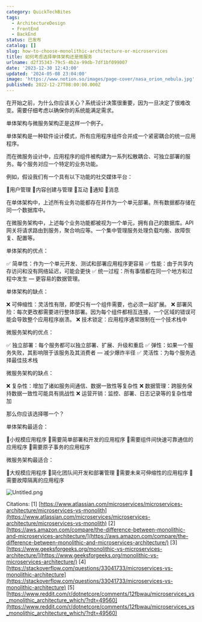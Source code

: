 ```yaml
---
category: QuickTechBites
tags:
  - ArchitectureDesign
  - FrontEnd
  - BackEnd
status: 已发布
catalog: []
slug: how-to-choose-monolithic-architecture-or-microservices
title: 如何考虑选择单体架构还是微服务
urlname: d2f35343-79c5-4b2a-99db-7df1bf099007
date: '2023-12-30 12:43:00'
updated: '2024-05-08 23:04:00'
image: 'https://www.notion.so/images/page-cover/nasa_orion_nebula.jpg'
published: 2022-12-27T08:00:00.000Z
---
```


在开始之前，为什么你应该关心？系统设计决策很重要，因为一旦决定了很难改变。需要仔细考虑以确保你的系统能满足需求。


单体架构与微服务架构正是这样一个例子。


单体架构是一种软件设计模式，所有应用程序组件合并成一个紧密耦合的统一应用程序。


而在微服务设计中，应用程序的组件被构建为一系列松散耦合、可独立部署的服务。每个服务对应一个特定的业务功能。


例如，假设我们有一个具有以下功能的社交媒体平台：


🔸用户管理
🔸内容创建与管理
🔸互动
🔸通知
🔸消息


在单体架构中，上述所有业务功能都存在并作为一个单元部署。所有数据都存储在同一个数据库中。


在微服务架构中，上述每个业务功能都被视为一个单元，拥有自己的数据库。API 网关将请求路由到服务，聚合响应等。一个集中管理服务处理负载均衡、故障恢复、配置等。


单体架构的优点：


✅ 简单性：作为一个单元开发、测试和部署应用程序更容易
✅ 性能：由于共享内存访问和没有网络延迟，可能会更快
✅ 统一过程：所有事情都在同一个地方和过程中发生 — 更容易的数据管理。


单体架构的缺点：


❌ 可伸缩性：灵活性有限，即使只有一个组件需要，也必须一起扩展。
❌ 部署风险：每次更改都需要进行整体部署。因为每个组件都相互连接，一个区域的错误可能会导致整个应用程序崩溃。
❌ 技术锁定：应用程序通常限制在一个技术栈中


微服务架构的优点：


✅ 独立部署：每个服务都可以独立部署、扩展、升级和重启
✅ 弹性：如果一个服务失败，其影响限于该服务及其消费者 — 减少爆炸半径
✅ 灵活性：为每个服务选择最佳技术栈


微服务架构的缺点：


❌ 复杂性：增加了诸如服务间通信、数据一致性等复杂性
❌ 数据管理：跨服务保持数据一致性可能具有挑战性
❌ 运营开销：监控、部署、日志记录等的复杂性增加


那么你应该选择哪一个？


单体架构最适合：


🔹小规模应用程序
🔹需要简单部署和开发的应用程序
🔹需要组件间快速可靠通信的应用程序
🔹需要原子事务的应用程序


微服务架构最适合：


🔸大规模应用程序
🔸简化团队间开发和部署管理
🔸需要未来可伸缩性的应用程序
🔸需要故障隔离的应用程序


![Untitled.png](https://prod-files-secure.s3.us-west-2.amazonaws.com/5d24fe63-e567-4804-86f9-9fdc62e13082/8d149051-cc00-4198-a3d7-e00805eb8f9e/Untitled.png?X-Amz-Algorithm=AWS4-HMAC-SHA256&X-Amz-Content-Sha256=UNSIGNED-PAYLOAD&X-Amz-Credential=ASIAZI2LB46624V7CGOG%2F20250324%2Fus-west-2%2Fs3%2Faws4_request&X-Amz-Date=20250324T213357Z&X-Amz-Expires=3600&X-Amz-Security-Token=IQoJb3JpZ2luX2VjEJ3%2F%2F%2F%2F%2F%2F%2F%2F%2F%2FwEaCXVzLXdlc3QtMiJHMEUCIEn%2FHm7cTuSpJpmnQj2fHG6pH5O7Uq3b32RfPx8l3TVJAiEAxn9bFmiDBTETmcdhRVnctqEG3DqXSo40f23iKUMcSYAqiAQI9v%2F%2F%2F%2F%2F%2F%2F%2F%2F%2FARAAGgw2Mzc0MjMxODM4MDUiDInQnQijLJit%2BqQC4ircA2r1qzw%2BNJl35gvRazokQcSxCgvXXT19RK7OHhpRbFIhaL6lj6c98eAsP2QWQ9Xzy1fWC5FodSR%2BLt1fAeNlV4JADYeOr7vXwcml%2FKSYxHhVQqcPQSFRZvZKr9agj1BxzF5oITyrFzb6oruObH4K8soPg3yP5oWQua8Ox84diOZtPYwvxG1z2BDhoONVHQqXBFI4XKmy93cwMDrFzh1b%2BEhbvgR7daa68W%2B876vqrpLAFdAstydCCyDq2cIb13IN6RPHXyVS5HvJPyBJ5UGWhMd7V%2FcPIDyg73YYFWccW1lCAUysykbnEaEpbairp9uqxTkUKLtHKzU8Bqh6RMdbnI0g595nxyCPoLNyt2u7cp9N7dkH5C2fJQjwVGX4QUH0DxIiNJDTpKnXWwHMjSkBca0eaOyTPPiBuoInV3agheJwWwqo%2FHMRAdW4zB3eufKhgDUJ7R7qt1sjUAlfsFJLPpFaq40hHWAtlXM7AxMAUjmd2Bga0rQvB3LBxHyYSCICA39fxN9rCt2Rn6MhswaBJmRAdZPFxUvX7ArjK4zQX%2Ff75fPvA%2Bgz3FFtFs3X7nJryJV4yBTZbE2qe%2Bu1KkAs1%2BwGRxCMdIwxqMSxvbBbTKf6fiIfqVZjUQmn8eDsMK2Qh78GOqUBNNmo%2BGFp4IytgMiPs31Mur9rB2ZxsidbOfcBdMbBY%2BGPTnyCmXQcpUBmmvPb7aOKOJcHULpzE0V454X9Z6u%2B4jjj4%2BquM5snkhUZIyi9zR%2FAt%2FnEqewpWGr%2BC5G6bPSEZO61%2B%2BX%2BQfg1Ici%2BrkVu9hza2BPuLTeXAkzP9JRN0RV6nqMtlUPAYDcYJ7YqgTlwZ95MlNQ%2BmPiQNcyEApx6itx4Kam0&X-Amz-Signature=9506b9d99304c7a3a58d60f2536a3f4c3af284d6cd15cbd00efd16452f61a06a&X-Amz-SignedHeaders=host&x-id=GetObject)


Citations:
[1] [https://www.atlassian.com/microservices/microservices-architecture/microservices-vs-monolith](https://www.atlassian.com/microservices/microservices-architecture/microservices-vs-monolith)
[2] [https://aws.amazon.com/compare/the-difference-between-monolithic-and-microservices-architecture/](https://aws.amazon.com/compare/the-difference-between-monolithic-and-microservices-architecture/)
[3] [https://www.geeksforgeeks.org/monolithic-vs-microservices-architecture/](https://www.geeksforgeeks.org/monolithic-vs-microservices-architecture/)
[4] [https://stackoverflow.com/questions/33041733/microservices-vs-monolithic-architecture](https://stackoverflow.com/questions/33041733/microservices-vs-monolithic-architecture)
[5] [https://www.reddit.com/r/dotnetcore/comments/12fbwau/microservices_vs_monolithic_architecture_which/?rdt=49560](https://www.reddit.com/r/dotnetcore/comments/12fbwau/microservices_vs_monolithic_architecture_which/?rdt=49560)


